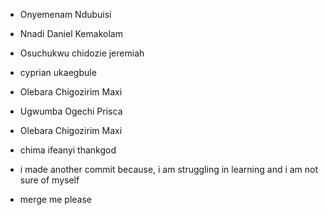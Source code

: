 * Onyemenam Ndubuisi
* Nnadi Daniel Kemakolam
* Osuchukwu chidozie jeremiah
* cyprian ukaegbule
* Olebara Chigozirim  Maxi
* Ugwumba Ogechi Prisca 
* Olebara Chigozirim  Maxi
* chima ifeanyi thankgod
* i made another commit because, i am struggling in learning and i am not sure of myself 

* merge me please
